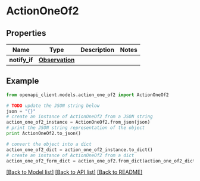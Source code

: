 # ActionOneOf2


## Properties
Name | Type | Description | Notes
------------ | ------------- | ------------- | -------------
**notify_if** | [**Observation**](Observation.md) |  | 

## Example

```python
from openapi_client.models.action_one_of2 import ActionOneOf2

# TODO update the JSON string below
json = "{}"
# create an instance of ActionOneOf2 from a JSON string
action_one_of2_instance = ActionOneOf2.from_json(json)
# print the JSON string representation of the object
print ActionOneOf2.to_json()

# convert the object into a dict
action_one_of2_dict = action_one_of2_instance.to_dict()
# create an instance of ActionOneOf2 from a dict
action_one_of2_form_dict = action_one_of2.from_dict(action_one_of2_dict)
```
[[Back to Model list]](../README.md#documentation-for-models) [[Back to API list]](../README.md#documentation-for-api-endpoints) [[Back to README]](../README.md)


